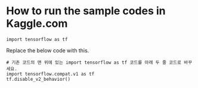 # How to run the sample codes in Kaggle.com

```
import tensorflow as tf
```

Replace the below code with this.

```
# 기존 코드의 맨 위에 있는 import tensorflow as tf 코드를 아래 두 줄 코드로 바꾸세요.
import tensorflow.compat.v1 as tf
tf.disable_v2_behavior()
```

